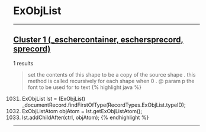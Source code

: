 # ExObjList

***

## [Cluster 1 (_eschercontainer, eschersprecord, sprecord)](./1)
1 results
> set the contents of this shape to be a copy of the source shape . this method is called recursively for each shape when 0 . @ param p the font to be used for to text 
{% highlight java %}
1031. ExObjList lst = (ExObjList) _documentRecord.findFirstOfType(RecordTypes.ExObjList.typeID);
1036. ExObjListAtom objAtom = lst.getExObjListAtom();
1050. lst.addChildAfter(ctrl, objAtom);
{% endhighlight %}

***

